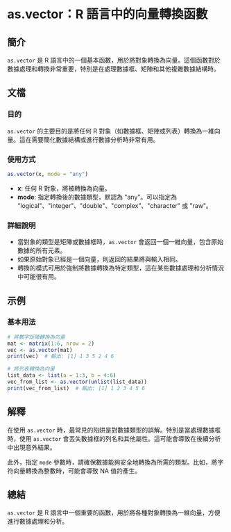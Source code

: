 <!--
Meta Description: # as.vector：R 語言中的向量轉換函數 ## 簡介 `as.vector` 是 R 語言中的一個基本函數，用於將對象轉換為向量。這個函數對於數據處理和轉換非常重要，特別是在處理數據框、矩陣和其他複雜數據結構時。 ## 文檔 ### 目的 `as.vector` 的主要目的是將任何 R 對象...
Meta Keywords: vector, mode, any, mat, vec
-->

# as.vector：R 語言中的向量轉換函數

## 簡介
`as.vector` 是 R 語言中的一個基本函數，用於將對象轉換為向量。這個函數對於數據處理和轉換非常重要，特別是在處理數據框、矩陣和其他複雜數據結構時。

## 文檔
### 目的
`as.vector` 的主要目的是將任何 R 對象（如數據框、矩陣或列表）轉換為一維向量。這在需要簡化數據結構或進行數據分析時非常有用。

### 使用方式
```R
as.vector(x, mode = "any")
```

- **x**: 任何 R 對象，將被轉換為向量。
- **mode**: 指定轉換後的數據類型，默認為 "any"。可以指定為 "logical"、"integer"、"double"、"complex"、"character" 或 "raw"。

### 詳細說明
- 當對象的類型是矩陣或數據框時，`as.vector` 會返回一個一維向量，包含原始數據的所有元素。
- 如果原始對象已經是一個向量，則返回的結果將與輸入相同。
- 轉換的模式可用於強制將數據轉換為特定類型，這在某些數據處理和分析情況中可能很有用。

## 示例
### 基本用法
```R
# 將數字矩陣轉換為向量
mat <- matrix(1:6, nrow = 2)
vec <- as.vector(mat)
print(vec)  # 輸出: [1] 1 3 5 2 4 6

# 將列表轉換為向量
list_data <- list(a = 1:3, b = 4:6)
vec_from_list <- as.vector(unlist(list_data))
print(vec_from_list)  # 輸出: [1] 1 2 3 4 5 6
```

## 解釋
在使用 `as.vector` 時，最常見的陷阱是對數據類型的誤解。特別是當處理數據框時，使用 `as.vector` 會丟失數據框的列名和其他屬性。這可能會導致在後續分析中出現意外結果。

此外，指定 `mode` 參數時，請確保數據能夠安全地轉換為所需的類型。比如，將字符向量轉換為整數時，可能會導致 NA 值的產生。

## 總結
`as.vector` 是 R 語言中一個重要的函數，用於將各種對象轉換為一維向量，方便進行數據處理和分析。